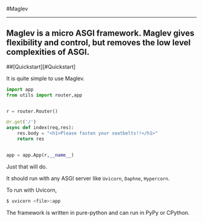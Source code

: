 #Maglev

-------------------------
Maglev is a micro ASGI framework. 
Maglev gives flexibility and control, but removes the low level complexities of ASGI.
-------------------------

##[Quickstart][#Quickstart]

It is quite simple to use Maglev.

```py
import app
from utils import router,app


r = router.Router()

@r.get('/')
async def index(req,res):
	res.body = "<h1>Please fasten your seatbelts!!</h1>"
	return res


app = app.App(r,__name__)
```

Just that will do.

It should run with any ASGI server like ``Uvicorn``, ``Daphne``, ``Hypercorn``.

To run with Uvicorn, 

```bash
$ uvicorn <file>:app
```

The framework is written in pure-python and can run in PyPy or CPython.

